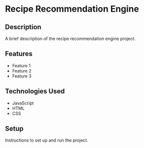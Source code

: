 # Recipe Recommendation Engine

## Description

A brief description of the recipe recommendation engine project.

## Features

- Feature 1
- Feature 2
- Feature 3

## Technologies Used

- JavaScript
- HTML
- CSS

## Setup

Instructions to set up and run the project.
